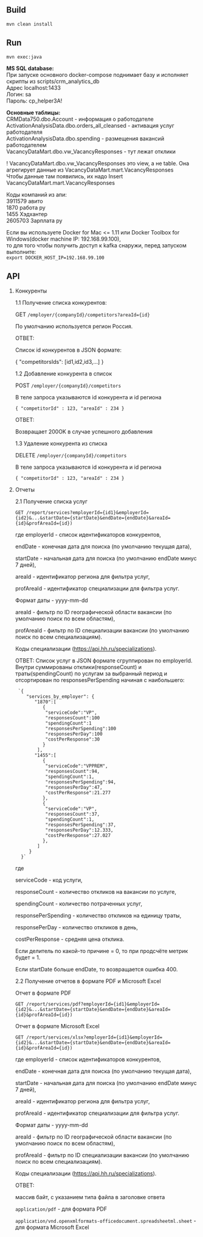 ## Build
`mvn clean install`

## Run
`mvn exec:java`

**MS SQL database:**    
При запуске основного docker-compose поднимает базу и исполняет скрипты из scripts/crm_analytics_db  
Адрес localhost:1433  
Логин: sa  
Пароль: cp_helper3A!  

**Основные таблицы:**    
CRMData750.dbo.Account - информация о работодателе  
ActivationAnalysisData.dbo.orders_all_cleansed - активация услуг работодателя  
ActivationAnalysisData.dbo.spending - размещения вакансий работодателем  
VacancyDataMart.dbo.vw_VacancyResponses - тут лежат отклики  

! VacancyDataMart.dbo.vw_VacancyResponses это view, а не table. Она агрегирует данные из VacancyDataMart.mart.VacancyResponses  
Чтобы данные там появились, их надо Insert VacancyDataMart.mart.VacancyResponses

Коды компаний из апи:  
3911579 авито  
1870 работа ру  
1455 Хэдхантер  
2605703 Зарплата ру  

Если вы используете Docker for Mac <= 1.11 или Docker Toolbox for Windows(docker machine IP: 192.168.99.100),  
то для того чтобы получить доступ к kafka снаружи, перед запуском выполните:  
`export DOCKER_HOST_IP=192.168.99.100`  

## API
1. Конкуренты

    1.1 Получение списка конкурентов:
    
    GET `/employer/{companyId}/competitors?areaId={id}`
        
    По умолчанию используется регион Россия.
    
    ОТВЕТ:
    
    Список id конкурентов в JSON формате:
    
    { "competitorsIds": [id1,id2,id3,...] }
    
    1.2 Добавление конкурента в список
    
    POST `/employer/{companyId}/competitors`
    
    В теле запроса указываются id конкурента и id региона 
    
    `{
    "competitorId" : 123,
    "areaId" : 234
    }`
    
    ОТВЕТ:
    
    Возвращает 200OK в случае успешного добавления
    
    1.3 Удаление конкурента из списка
    
    DELETE `/employer/{companyId}/competitors`
    
    В теле запроса указываются id конкурента и id региона 
    
    `{
    "competitorId" : 123,
    "areaId" : 234
    }`

2. Отчеты
    
    2.1 Получение списка услуг
    
    `GET /report/services?employerId={id1}&employerId={id2}&...&startDate={startDate}&endDate={endDate}&areaId={id}&profAreaId={id})`
    
    где employerId - список идентификаторов конкурентов,
    
    endDate - конечная дата для поиска (по умолчанию текущая дата),
    
    startDate - начальная дата для поиска (по умолчанию endDate минус 7 дней),

    areaId - идентификатор региона для фильтра услуг,

    profAreaId - идентификатор специализации для фильтра услуг.
    
    Формат даты - yyyy-mm-dd

    areaId - фильтр по ID географической области вакансии (по умолчанию поиск по всем областям),
    
    profAreaId - фильтр по ID специализации вакансии (по умолчанию поиск по всем специализациям).

    Коды специализации (https://api.hh.ru/specializations).

    ОТВЕТ:
    Список услуг в JSON формате сгруппирован по employerId. Внутри суммированы отклики(responseCount) и траты(spendingCount) по услугам за выбранный период и отсортирован по responsesPerSpending начиная с наибольшего:

        `{
           "services_by_employer": {
              "1870":[
                 {
                  "serviceCode":"VP",
                  "responsesCount":100
                  "spendingCount":1
                  "responsesPerSpending":100
                  "responsesPerDay":100
                  "costPerResponse":30
                 }
               ],
              "1455":[
                 {
                  "serviceCode":"VPPREM",
                  "responsesCount":94,
                  "spendingCount":1,
                  "responsesPerSpending":94,
                  "responsesPerDay":47,
                  "costPerResponse":21.277
                 },
                 {
                  "serviceCode":"VP",
                  "responsesCount":37,
                  "spendingCount":1,
                  "responsesPerSpending":37,
                  "responsesPerDay":12.333,
                  "costPerResponse":27.027
                 },
               ]
            }
         }`
   
    где 
    
    serviceCode - код услуги, 
    
    responseCount - количество откликов на вакансии по услуге,
    
    spendingCount - количество потраченных услуг, 
    
    responsePerSpending -  количество откликов на единицу траты, 
    
    responsePerDay -  количество откликов в день, 
    
    costPerResponse -  средняя цена отклика.
    
    Если делитель по какой-то причине = 0, то при продсчёте метрик будет = 1.
    
    Если startDate больше endDate, то возвращается ошибка 400.
    
    2.2 Получение отчетов в формате PDF и Microsoft Excel
    
    Отчет в формате PDF 
    
    `GET /report/services/pdf?employerId={id1}&employerId={id2}&...&startDate={startDate}&endDate={endDate}&areaId={id}&profAreaId={id})`
    
    Отчет в формате Microsoft Excel
    
    `GET /report/services/xlsx?employerId={id1}&employerId={id2}&...&startDate={startDate}&endDate={endDate}&areaId={id}&profAreaId={id})`
      
    где employerId - список идентификаторов конкурентов,
    
    endDate - конечная дата для поиска (по умолчанию текущая дата),
    
    startDate - начальная дата для поиска (по умолчанию endDate минус 7 дней),

    areaId - идентификатор региона для фильтра услуг,

    profAreaId - идентификатор специализации для фильтра услуг.
    
    Формат даты - yyyy-mm-dd

    areaId - фильтр по ID географической области вакансии (по умолчанию поиск по всем областям),
    
    profAreaId - фильтр по ID специализации вакансии (по умолчанию поиск по всем специализациям).

    Коды специализации (https://api.hh.ru/specializations).
    
    ОТВЕТ:
    
    массив байт, с указанием типа файла в заголовке ответа
    
    `application/pdf` - для формата PDF
    
    `application/vnd.openxmlformats-officedocument.spreadsheetml.sheet` - для формата Microsoft Excel